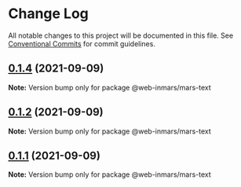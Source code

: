 # Change Log

All notable changes to this project will be documented in this file.
See [Conventional Commits](https://conventionalcommits.org) for commit guidelines.

## [0.1.4](https://github.com/MarsGotta/web-inmars/compare/@web-inmars/mars-text@0.1.1...@web-inmars/mars-text@0.1.4) (2021-09-09)

**Note:** Version bump only for package @web-inmars/mars-text

## [0.1.2](https://github.com/MarsGotta/web-inmars/compare/@web-inmars/mars-text@0.1.1...@web-inmars/mars-text@0.1.2) (2021-09-09)

**Note:** Version bump only for package @web-inmars/mars-text

## [0.1.1](https://github.com/MarsGotta/web-inmars/compare/@web-inmars/mars-text@0.1.0...@web-inmars/mars-text@0.1.1) (2021-09-09)

**Note:** Version bump only for package @web-inmars/mars-text
